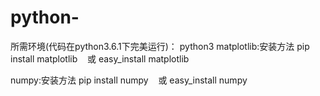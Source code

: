 # python-
所需环境(代码在python3.6.1下完美运行)：
python3
matplotlib:安装方法 pip install matplotlib    或     easy_install matplotlib

numpy:安装方法 pip install numpy    或     easy_install numpy
